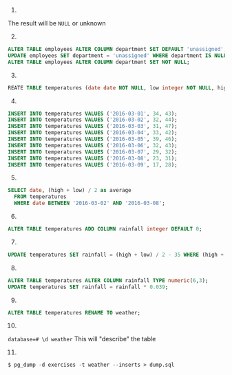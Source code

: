 1.
The result will be `NULL` or unknown


2.
```sql
ALTER TABLE employees ALTER COLUMN department SET DEFAULT 'unassigned';
UPDATE employees SET department = 'unassigned' WHERE department IS NULL;
ALTER TABLE employees ALTER COLUMN department SET NOT NULL;
```

3.
```sql
REATE TABLE temperatures (date date NOT NULL, low integer NOT NULL, high integer NOT NULL);
```

4.
```sql
INSERT INTO temperatures VALUES ('2016-03-01', 34, 43);
INSERT INTO temperatures VALUES ('2016-03-02', 32, 44);
INSERT INTO temperatures VALUES ('2016-03-03', 31, 47);
INSERT INTO temperatures VALUES ('2016-03-04', 33, 42);
INSERT INTO temperatures VALUES ('2016-03-05', 39, 46);
INSERT INTO temperatures VALUES ('2016-03-06', 32, 43);
INSERT INTO temperatures VALUES ('2016-03-07', 29, 32);
INSERT INTO temperatures VALUES ('2016-03-08', 23, 31);
INSERT INTO temperatures VALUES ('2016-03-09', 17, 28);
```

5.
```sql
SELECT date, (high + low) / 2 as average
  FROM temperatures
  WHERE date BETWEEN '2016-03-02' AND '2016-03-08';
 ```
6.
```sql
ALTER TABLE temperatures ADD COLUMN rainfall integer DEFAULT 0;
```

7.
```sql
UPDATE temperatures SET rainfall = (high + low) / 2 - 35 WHERE (high + low) / 2 > 35;
```

8.
```sql
ALTER TABLE temperatures ALTER COLUMN rainfall TYPE numeric(6,3);
UPDATE temperatures SET rainfall = rainfall * 0.039;
```

9.
```sql
ALTER TABLE temperatures RENAME TO weather;
```


10.
`database=# \d weather` This will "describe" the table

11.
`$ pg_dump -d exercises -t weather --inserts > dump.sql`
